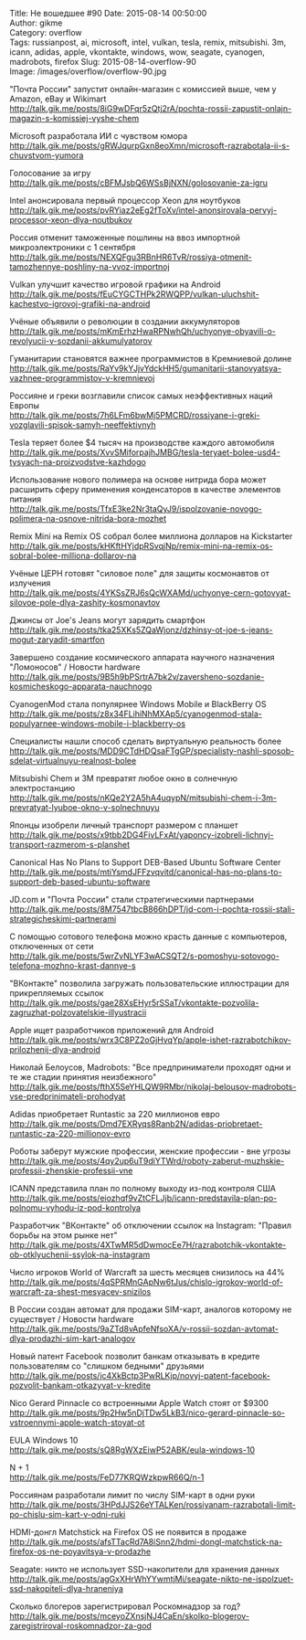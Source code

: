 Title: Не вошедшее #90
Date: 2015-08-14 00:50:00  
Author: gikme  
Category: overflow  
Tags: russianpost, ai, microsoft, intel, vulkan, tesla, remix, mitsubishi. 3m, icann, adidas, apple, vkontakte, windows, wow, seagate, cyanogen, madrobots, firefox
Slug: 2015-08-14-overflow-90  
Image: /images/overflow/overflow-90.jpg


"Почта России" запустит онлайн-магазин с комиссией выше, чем у Amazon, eBay и Wikimart  
<http://talk.gik.me/posts/8iG9wDFqr5zQtj2rA/pochta-rossii-zapustit-onlajn-magazin-s-komissiej-vyshe-chem>

Microsoft разработала ИИ с чувством юмора  
<http://talk.gik.me/posts/gRWJqurpGxn8eoXmn/microsoft-razrabotala-ii-s-chuvstvom-yumora>

Голосование за игру  
<http://talk.gik.me/posts/cBFMJsbQ6WSsBjNXN/golosovanie-za-igru>

Intel анонсировала первый процессор Xeon для ноутбуков  
<http://talk.gik.me/posts/pvRYiaz2eEg2fToXv/intel-anonsirovala-pervyj-processor-xeon-dlya-noutbukov>

Россия отменит таможенные пошлины на ввоз импортной микроэлектроники с 1 сентября  
<http://talk.gik.me/posts/NEXQFgu3RBnHR6TvR/rossiya-otmenit-tamozhennye-poshliny-na-vvoz-importnoj>

Vulkan улучшит качество игровой графики на Android  
<http://talk.gik.me/posts/fEuCYGCTHPk2RWQPP/vulkan-uluchshit-kachestvo-igrovoj-grafiki-na-android>

Учёные объявили о революции в создании аккумуляторов  
<http://talk.gik.me/posts/mKmErhzHwaRPNwhQh/uchyonye-obyavili-o-revolyucii-v-sozdanii-akkumulyatorov>

Гуманитарии становятся важнее программистов в Кремниевой долине  
<http://talk.gik.me/posts/RaYv9kYJjvYdckHH5/gumanitarii-stanovyatsya-vazhnee-programmistov-v-kremnievoj>

Россияне и греки возглавили список самых неэффективных наций Европы  
<http://talk.gik.me/posts/7h6LFm6bwMj5PMCRD/rossiyane-i-greki-vozglavili-spisok-samyh-neeffektivnyh>

Tesla теряет более $4 тысяч на производстве каждого автомобиля  
<http://talk.gik.me/posts/XvvSMiforpajhJMBG/tesla-teryaet-bolee-usd4-tysyach-na-proizvodstve-kazhdogo>

Использование нового полимера на основе нитрида бора может расширить сферу применения конденсаторов в качестве элементов питания  
<http://talk.gik.me/posts/TfxE3ke2Nr3taQyJ9/ispolzovanie-novogo-polimera-na-osnove-nitrida-bora-mozhet>

Remix Mini на Remix OS собрал более миллиона долларов на Kickstarter  
<http://talk.gik.me/posts/kHKftHYjdpRSvqjNp/remix-mini-na-remix-os-sobral-bolee-milliona-dollarov-na>

Учёные ЦЕРН готовят "силовое поле" для защиты космонавтов от излучения  
<http://talk.gik.me/posts/4YKSsZRJ6sQcWXAMd/uchyonye-cern-gotovyat-silovoe-pole-dlya-zashity-kosmonavtov>

Джинсы от Joe's Jeans могут зарядить смартфон  
<http://talk.gik.me/posts/tka25XKs5ZQaWjonz/dzhinsy-ot-joe-s-jeans-mogut-zaryadit-smartfon>

Завершено создание космического аппарата научного назначения "Ломоносов" / Новости hardware  
<http://talk.gik.me/posts/9B5h9bPSrtrA7bk2v/zaversheno-sozdanie-kosmicheskogo-apparata-nauchnogo>

CyanogenMod стала популярнее Windows Mobile и BlackBerry OS  
<http://talk.gik.me/posts/z8x34FLihiNhMXAp5/cyanogenmod-stala-populyarnee-windows-mobile-i-blackberry-os>

Специалисты нашли способ сделать виртуальную реальность более  
<http://talk.gik.me/posts/MDD9CTdHDQsaFTgGP/specialisty-nashli-sposob-sdelat-virtualnuyu-realnost-bolee>

Mitsubishi Chem и 3M превратят любое окно в солнечную электростанцию  
<http://talk.gik.me/posts/nKQe2Y2A5hA4uqypN/mitsubishi-chem-i-3m-prevratyat-lyuboe-okno-v-solnechnuyu>

Японцы изобрели личный транспорт размером с планшет  
<http://talk.gik.me/posts/x9tbb2DG4FivLFxAt/yaponcy-izobreli-lichnyj-transport-razmerom-s-planshet>

Canonical Has No Plans to Support DEB-Based Ubuntu Software Center  
<http://talk.gik.me/posts/mtiYsmdJFFzvqvitd/canonical-has-no-plans-to-support-deb-based-ubuntu-software>

JD.com и "Почта России" стали стратегическими партнерами  
<http://talk.gik.me/posts/8M7547tbcB866hDPT/jd-com-i-pochta-rossii-stali-strategicheskimi-partnerami>

С помощью сотового телефона можно красть данные с компьютеров, отключенных от сети  
<http://talk.gik.me/posts/5wrZvNLYF3wACSQT2/s-pomoshyu-sotovogo-telefona-mozhno-krast-dannye-s>

"ВКонтакте" позволила загружать пользовательские иллюстрации для прикрепляемых ссылок  
<http://talk.gik.me/posts/gae28XsEHyr5rSSaT/vkontakte-pozvolila-zagruzhat-polzovatelskie-illyustracii>

Apple ищет разработчиков приложений для Android  
<http://talk.gik.me/posts/wrx3C8PZ2oGjHvqYp/apple-ishet-razrabotchikov-prilozhenij-dlya-android>

Николай Белоусов, Madrobots: "Все предприниматели проходят одни и те же стадии принятия неизбежного"  
<http://talk.gik.me/posts/fthX5SeYHLQW9RMbr/nikolaj-belousov-madrobots-vse-predprinimateli-prohodyat>

Adidas приобретает Runtastic за 220 миллионов евро  
<http://talk.gik.me/posts/Dmd7EXRyqs8Ranb2N/adidas-priobretaet-runtastic-za-220-millionov-evro>

Роботы заберут мужские профессии, женские профессии - вне угрозы  
<http://talk.gik.me/posts/4qy2up6uT9diYTWrd/roboty-zaberut-muzhskie-professii-zhenskie-professii-vne>

ICANN представила план по полному выходу из-под контроля США  
<http://talk.gik.me/posts/eiozhqf9vZtCFLJjb/icann-predstavila-plan-po-polnomu-vyhodu-iz-pod-kontrolya>

Разработчик "ВКонтакте" об отключении ссылок на Instagram: "Правил борьбы на этом рынке нет"  
<http://talk.gik.me/posts/4XTwMR5dDwmocEe7H/razrabotchik-vkontakte-ob-otklyuchenii-ssylok-na-instagram>

Число игроков World of Warcraft за шесть месяцев снизилось на 44%  
<http://talk.gik.me/posts/4qSPRMnGApNw6tJus/chislo-igrokov-world-of-warcraft-za-shest-mesyacev-snizilos>

В России создан автомат для продажи SIM-карт, аналогов которому не существует / Новости hardware  
<http://talk.gik.me/posts/9aZTd8vApfeNfsoXA/v-rossii-sozdan-avtomat-dlya-prodazhi-sim-kart-analogov>

Новый патент Facebook позволит банкам отказывать в кредите пользователям со "слишком бедными" друзьями  
<http://talk.gik.me/posts/jc4XkBctp3PwRLKjp/novyj-patent-facebook-pozvolit-bankam-otkazyvat-v-kredite>

Nico Gerard Pinnacle со встроенными Apple Watch стоят от $9300  
<http://talk.gik.me/posts/9p2Hw5nDjTDw5LkB3/nico-gerard-pinnacle-so-vstroennymi-apple-watch-stoyat-ot>

EULA Windows 10  
<http://talk.gik.me/posts/sQ8RgWXzEiwP52ABK/eula-windows-10>

N + 1  
<http://talk.gik.me/posts/FeD77KRQWzkpwR66Q/n-1>

Россиянам разработали лимит по числу SIM-карт в одни руки  
<http://talk.gik.me/posts/3HPdJJS26eYTALKen/rossiyanam-razrabotali-limit-po-chislu-sim-kart-v-odni-ruki>

HDMI-донгл Matchstick на Firefox OS не появится в продаже  
<http://talk.gik.me/posts/afsTTacRd7A8iSnn2/hdmi-dongl-matchstick-na-firefox-os-ne-poyavitsya-v-prodazhe>

Seagate: никто не использует SSD-накопители для хранения данных  
<http://talk.gik.me/posts/agGxXHrWhYYwmtjMi/seagate-nikto-ne-ispolzuet-ssd-nakopiteli-dlya-hraneniya>

Сколько блогеров зарегистрировал Роскомнадзор за год?  
<http://talk.gik.me/posts/mceyoZXnsjNJ4CaEn/skolko-blogerov-zaregistriroval-roskomnadzor-za-god>
